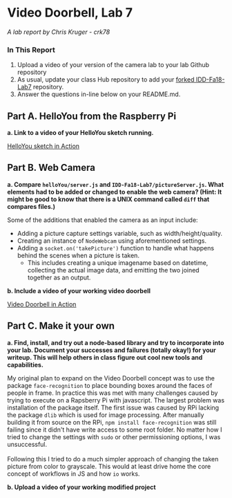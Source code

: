 # Video Doorbell, Lab 7

*A lab report by Chris Kruger - crk78*

### In This Report

1. Upload a video of your version of the camera lab to your lab Github repository
1. As usual, update your class Hub repository to add your [forked IDD-Fa18-Lab7](/FAR-Lab/IDD-Fa18-Lab7) repository.
1. Answer the questions in-line below on your README.md.

## Part A. HelloYou from the Raspberry Pi

**a. Link to a video of your HelloYou sketch running.**

<a href="https://youtu.be/pBrssmaRfWo">HelloYou sketch in Action</a>

## Part B. Web Camera

**a. Compare `helloYou/server.js` and `IDD-Fa18-Lab7/pictureServer.js`. What elements had to be added or changed to enable the web camera? (Hint: It might be good to know that there is a UNIX command called `diff` that compares files.)**

Some of the additions that enabled the camera as an input include:
- Adding a picture capture settings variable, such as width/height/quality.
- Creating an instance of `NodeWebcam` using aforementioned settings.
- Adding a `socket.on('takePicture')` function to handle what happens behind the scenes when a picture is taken.
  - This includes creating a unique imagename based on datetime, collecting the actual image data, and emitting the two joined together as an output.

**b. Include a video of your working video doorbell**

<a href="https://youtu.be/ZENb60E6JtA">Video Doorbell in Action</a>

## Part C. Make it your own

**a. Find, install, and try out a node-based library and try to incorporate into your lab. Document your successes and failures (totally okay!) for your writeup. This will help others in class figure out cool new tools and capabilities.**

My original plan to expand on the Video Doorbell concept was to use the package `face-recognition` to place bounding boxes around the faces of people in frame. In practice this was met with many challenges caused by trying to execute on a Rapsberry Pi with javascript. The largest problem was installation of the package itself. The first issue was caused by RPi lacking the package `dlib` which is used for image processing. After manually building it from source on the RPi, `npm install face-recognition` was still failing since it didn't have write access to some root folder. No matter how I tried to change the settings with `sudo` or other permissioning options, I was unsuccessful.
<BR><BR>
Following this I tried to do a much simpler approach of changing the taken picture from color to grayscale. This would at least drive home the core concept of workflows in JS and how `io` works. 

**b. Upload a video of your working modified project**
